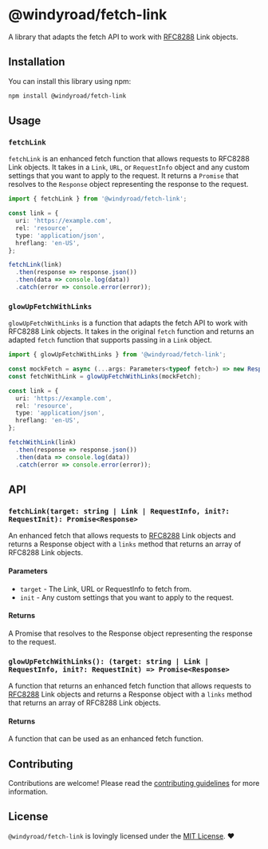 # @windyroad/fetch-link

A library that adapts the fetch API to work with [RFC8288](https://datatracker.ietf.org/doc/html/rfc8288) Link objects.

## Installation

You can install this library using npm:

```bash
npm install @windyroad/fetch-link
```

## Usage

### `fetchLink`

`fetchLink` is an enhanced fetch function that allows requests to RFC8288 Link objects. It
takes in a `Link`, `URL`, or `RequestInfo` object and any custom settings that you want to
apply to the request. It returns a `Promise` that resolves to the `Response` object
representing the response to the request.

```typescript
import { fetchLink } from '@windyroad/fetch-link';

const link = {
  uri: 'https://example.com',
  rel: 'resource',
  type: 'application/json',
  hreflang: 'en-US',
};

fetchLink(link)
  .then(response => response.json())
  .then(data => console.log(data))
  .catch(error => console.error(error));
```

### `glowUpFetchWithLinks`

`glowUpFetchWithLinks` is a function that adapts the fetch API to work with RFC8288 Link
objects. It takes in the original `fetch` function and returns an adapted `fetch` function that
supports passing in a `Link` object.

```typescript
import { glowUpFetchWithLinks } from '@windyroad/fetch-link';

const mockFetch = async (...args: Parameters<typeof fetch>) => new Response();
const fetchWithLink = glowUpFetchWithLinks(mockFetch);

const link = {
  uri: 'https://example.com',
  rel: 'resource',
  type: 'application/json',
  hreflang: 'en-US',
};

fetchWithLink(link)
  .then(response => response.json())
  .then(data => console.log(data))
  .catch(error => console.error(error));
```

## API

### `fetchLink(target: string | Link | RequestInfo, init?: RequestInit): Promise<Response>`

An enhanced fetch that allows requests to [RFC8288](https://datatracker.ietf.org/doc/html/rfc8288) Link objects and
 returns a Response object with a `links` method that returns an array of RFC8288 Link objects.

#### Parameters

- `target` - The Link, URL or RequestInfo to fetch from.
- `init` - Any custom settings that you want to apply to the request.

#### Returns

A Promise that resolves to the Response object representing the response to the request.

### `glowUpFetchWithLinks(): (target: string | Link | RequestInfo, init?: RequestInit) => Promise<Response>`

A function that returns an enhanced fetch function that allows requests to
[RFC8288](https://datatracker.ietf.org/doc/html/rfc8288) Link objects and returns a Response
object with a `links` method that returns an array of RFC8288 Link objects.

#### Returns

A function that can be used as an enhanced fetch function.

## Contributing

Contributions are welcome! Please read the [contributing guidelines](../../CONTRIBUTING.md) for more information.

## License

`@windyroad/fetch-link` is lovingly licensed under the [MIT License](../../LICENSE). ❤️
